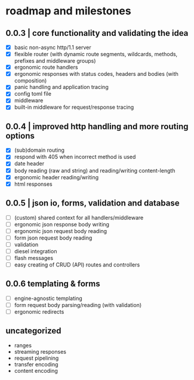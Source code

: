 # roadmap and milestones

## 0.0.3 | core functionality and validating the idea

- [x] basic non-async http/1.1 server
- [x] flexible router (with dynamic route segments, wildcards, methods, prefixes and middleware groups)
- [x] ergonomic route handlers
- [x] ergonomic responses with status codes, headers and bodies (with composition)
- [x] panic handling and application tracing
- [x] config toml file
- [x] middleware
- [x] built-in middleware for request/response tracing

## 0.0.4 | improved http handling and more routing options

- [x] (sub)domain routing
- [x] respond with 405 when incorrect method is used
- [x] date header
- [x] body reading (raw and string) and reading/writing content-length
- [x] ergonomic header reading/writing
- [x] html responses

## 0.0.5 | json io, forms, validation and database

- [ ] (custom) shared context for all handlers/middleware
- [ ] ergonomic json response body writing
- [ ] ergonomic json request body reading
- [ ] form json request body reading
- [ ] validation
- [ ] diesel integration
- [ ] flash messages
- [ ] easy creating of CRUD (API) routes and controllers

## 0.0.6 templating & forms

- [ ] engine-agnostic templating
- [ ] form request body parsing/reading (with validation)
- [ ] ergonomic redirects

## uncategorized

- ranges
- streaming responses
- request pipelining
- transfer encoding
- content encoding
